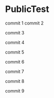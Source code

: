 # PublicTest

commit 1
commit 2

commit 3

commit 4

commit 5

commit 6

commit 7

commit 8

commit 9